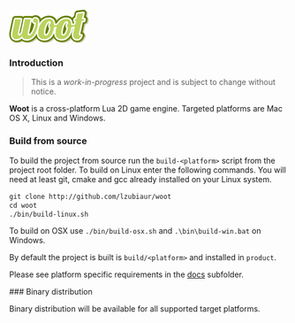 ![WOOT](/docs/logo.png)

### Introduction

> This is a *work-in-progress* project and is subject to change without notice.

**Woot** is a cross-platform Lua 2D game engine. Targeted platforms are Mac OS X, Linux and Windows.

### Build from source

To build the project from source run the `build-<platform>` script from the project root folder. To build on Linux enter the following commands. You will need at least git, cmake and gcc already installed on your Linux system.

```
git clone http://github.com/lzubiaur/woot
cd woot
./bin/build-linux.sh
```

To build on OSX use `./bin/build-osx.sh` and `.\bin\build-win.bat` on Windows.

By default the project is built is `build/<platform>` and installed in `product`.

Please see platform specific requirements in the [docs](docs) subfolder.

### Binary distribution

Binary distribution will be available for all supported target platforms.
